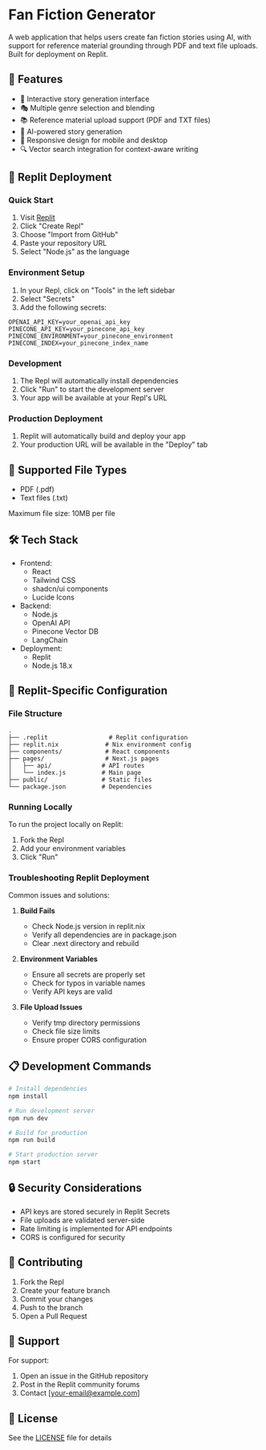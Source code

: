 # Fan Fiction Generator

A web application that helps users create fan fiction stories using AI, with support for reference material grounding through PDF and text file uploads. Built for deployment on Replit.

## 🌟 Features

- 📝 Interactive story generation interface
- 🎭 Multiple genre selection and blending
- 📚 Reference material upload support (PDF and TXT files)
- 🤖 AI-powered story generation
- 📱 Responsive design for mobile and desktop
- 🔍 Vector search integration for context-aware writing

## 🚀 Replit Deployment

### Quick Start
1. Visit [Replit](https://replit.com)
2. Click "Create Repl"
3. Choose "Import from GitHub"
4. Paste your repository URL
5. Select "Node.js" as the language

### Environment Setup
1. In your Repl, click on "Tools" in the left sidebar
2. Select "Secrets"
3. Add the following secrets:
```
OPENAI_API_KEY=your_openai_api_key
PINECONE_API_KEY=your_pinecone_api_key
PINECONE_ENVIRONMENT=your_pinecone_environment
PINECONE_INDEX=your_pinecone_index_name
```

### Development
1. The Repl will automatically install dependencies
2. Click "Run" to start the development server
3. Your app will be available at your Repl's URL

### Production Deployment
1. Replit will automatically build and deploy your app
2. Your production URL will be available in the "Deploy" tab

## 📁 Supported File Types

- PDF (.pdf)
- Text files (.txt)

Maximum file size: 10MB per file

## 🛠️ Tech Stack

- Frontend:
  - React
  - Tailwind CSS
  - shadcn/ui components
  - Lucide Icons
- Backend:
  - Node.js
  - OpenAI API
  - Pinecone Vector DB
  - LangChain
- Deployment:
  - Replit
  - Node.js 18.x

## 🔧 Replit-Specific Configuration

### File Structure
```
.
├── .replit                 # Replit configuration
├── replit.nix             # Nix environment config
├── components/            # React components
├── pages/                 # Next.js pages
│   ├── api/              # API routes
│   └── index.js          # Main page
├── public/               # Static files
└── package.json          # Dependencies
```

### Running Locally
To run the project locally on Replit:
1. Fork the Repl
2. Add your environment variables
3. Click "Run"

### Troubleshooting Replit Deployment
Common issues and solutions:
1. **Build Fails**
   - Check Node.js version in replit.nix
   - Verify all dependencies are in package.json
   - Clear .next directory and rebuild

2. **Environment Variables**
   - Ensure all secrets are properly set
   - Check for typos in variable names
   - Verify API keys are valid

3. **File Upload Issues**
   - Verify tmp directory permissions
   - Check file size limits
   - Ensure proper CORS configuration

## 📋 Development Commands

```bash
# Install dependencies
npm install

# Run development server
npm run dev

# Build for production
npm run build

# Start production server
npm start
```

## 🔒 Security Considerations

- API keys are stored securely in Replit Secrets
- File uploads are validated server-side
- Rate limiting is implemented for API endpoints
- CORS is configured for security

## 🤝 Contributing

1. Fork the Repl
2. Create your feature branch
3. Commit your changes
4. Push to the branch
5. Open a Pull Request

## 👥 Support

For support:
1. Open an issue in the GitHub repository
2. Post in the Replit community forums
3. Contact [your-email@example.com]

## 📄 License

See the [LICENSE](LICENSE) file for details
